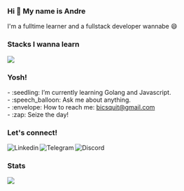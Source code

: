 ### <summary><strong>Hi :wave: My name is Andre</strong></summary>
I'm a fulltime learner and a fullstack developer wannabe :smile:

### Stacks I wanna learn
<p>
    <img src="https://skillicons.dev/icons?i=go,js,ts,py,html,css,mongodb,postgres,sqlite,docker,nodejs,express,nextjs,react,redux,svelte,tailwind,alpinejs,git,gitlab,gcp,firebase,aws,heroku,replit,graphql,rabbitmq,postman,prisma,linux&theme=light" />
</p>

### Yosh!
<p>
    - :seedling: I’m currently learning Golang and Javascript. </br>
    - :speech_balloon: Ask me about anything.</br>
    - :envelope: How to reach me: <a href="mailto:bicsquit@gmail.com">bicsquit@gmail.com</a>  </br>
    - :zap: Seize the day! </br>
<p>
 
### Let's connect!
<a href="https://www.linkedin.com/in/">
  <img align="left" alt="Linkedin" src="https://img.shields.io/badge/linkedin-%230077B5.svg?style=for-the-badge&logo=linkedin&logoColor=white" />
</a>
<a href="https://www.telegram.com/bicsquit">
  <img align="left" alt="Telegram" src="https://img.shields.io/badge/Telegram-2CA5E0?style=for-the-badge&logo=telegram&logoColor=white" />
</a>
<a href="https://discordapp.com/users/518781270399123457">
  <img align="left" alt="Discord" src="https://img.shields.io/badge/Discord-%235865F2.svg?style=for-the-badge&logo=discord&logoColor=white" />
</a> </br>

### Stats
<p>
  <img src="https://github-readme-stats.vercel.app/api/top-langs/?username=moccalatte&langs_count=12&layout=compact" />
</p>
